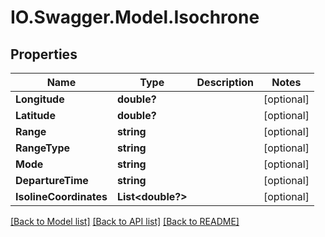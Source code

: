 # IO.Swagger.Model.Isochrone
## Properties

Name | Type | Description | Notes
------------ | ------------- | ------------- | -------------
**Longitude** | **double?** |  | [optional] 
**Latitude** | **double?** |  | [optional] 
**Range** | **string** |  | [optional] 
**RangeType** | **string** |  | [optional] 
**Mode** | **string** |  | [optional] 
**DepartureTime** | **string** |  | [optional] 
**IsolineCoordinates** | **List&lt;double?&gt;** |  | [optional] 

[[Back to Model list]](../README.md#documentation-for-models) [[Back to API list]](../README.md#documentation-for-api-endpoints) [[Back to README]](../README.md)

